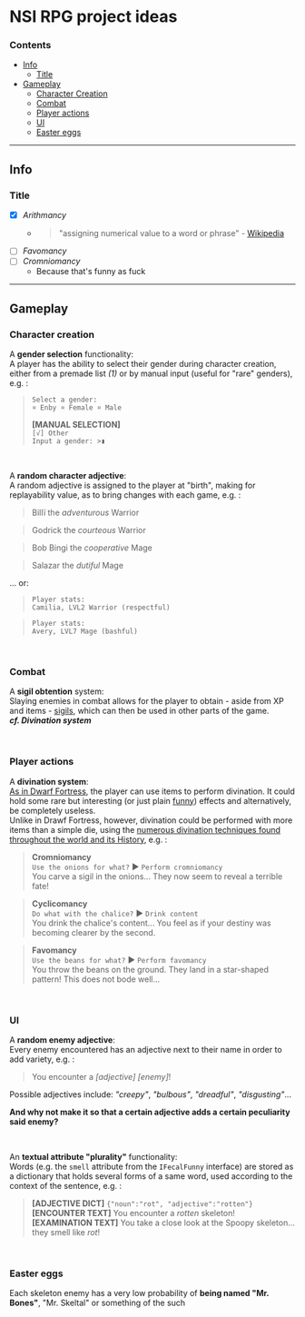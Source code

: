 # NSI RPG project ideas

### Contents
- [Info](#info)
    - [Title](#title)
- [Gameplay](#gameplay)
    - [Character Creation](#character-creation)
    - [Combat](#combat)
    - [Player actions](#player-actions)
    - [UI](#ui)
    - [Easter eggs](#easter-eggs)

---

## Info

### Title

- [x] *Arithmancy*
    - > "assigning numerical value to a word or phrase" - [Wikipedia](https://en.wikipedia.org/wiki/Methods_of_divination#A)
- [ ] *Favomancy*
- [ ] *Cromniomancy*
    - Because that's funny as fuck

---

## Gameplay

### Character creation

A __gender selection__ functionality:<br>
A player has the ability to select their gender during character creation, either from a premade list *(1)* or by manual input (useful for "rare" genders), e.g. :<br>
> `Select a gender:`<br>
> `¤ Enby ¤ Female ¤ Male`<br>
> 
> __[MANUAL SELECTION]__<br>
> `[√] Other`<br>
> `Input a gender: >▮`

&nbsp;

A __random character adjective__:<br>
A random adjective is assigned to the player at "birth", making for replayability value, as to bring changes with each game, e.g. :<br>
> Billï the *adventurous* Warrior

> Godrick the *courteous* Warrior

> Bob Bingi the *cooperative* Mage

> Salazar the *dutiful* Mage

... or:

> `Player stats:`<br>
> `Camilia, LVL2 Warrior (respectful)`

> `Player stats:`<br>
> `Avery, LVL7 Mage (bashful)`

&nbsp;

### Combat

A __sigil obtention__ system:<br>
Slaying enemies in combat allows for the player to obtain - aside from XP and items - [sigils](https://en.wikipedia.org/wiki/Sigil), which can then be used in other parts of the game.<br>
__*cf. Divination system*__

&nbsp;

### Player actions

A **divination system**:<br>
[As in Dwarf Fortress](https://dwarffortresswiki.org/index.php/DF2014:Die#Adventurer_Mode), the player can use items to perform divination. It could hold some rare but interesting (or just plain [funny](/__prep/docs/assets/NLRMEv2.pdf)) effects and alternatively, be completely useless.<br>
Unlike in Drawf Fortress, however, divination could be performed with more items than a simple die, using the [numerous divination techniques found throughout the world and its History](https://en.wikipedia.org/wiki/Methods_of_divination), e.g. :<br>
> __Cromniomancy__<br>
> `Use the onions for what?` ▶ `Perform cromniomancy`<br>
> You carve a sigil in the onions... They now seem to reveal a terrible fate!

> __Cyclicomancy__<br>
> `Do what with the chalice?` ▶ `Drink content`<br>
> You drink the chalice's content... You feel as if your destiny was becoming clearer by the second.

> __Favomancy__<br>
> `Use the beans for what?` ▶ `Perform favomancy`<br>
> You throw the beans on the ground. They land in a star-shaped pattern! This does not bode well...

&nbsp;

### UI

A __random enemy adjective__:<br>
Every enemy encountered has an adjective next to their name in order to add variety, e.g. :<br>
> You encounter a *[adjective]* *[enemy]*!

Possible adjectives include: *"creepy"*, *"bulbous"*, *"dreadful"*, *"disgusting"*...

__And why not make it so that a certain adjective adds a certain peculiarity said enemy?__

&nbsp;

An __textual attribute "plurality"__ functionality:<br>
Words (e.g. the `smell` attribute from the `IFecalFunny` interface) are stored as a dictionary that holds several forms of a same word, used according to the context of the sentence, e.g. :<br>
> __[ADJECTIVE DICT]__ `{"noun":"rot", "adjective":"rotten"}`<br>
> __[ENCOUNTER TEXT]__ You encounter a *rotten* skeleton!<br>
> __[EXAMINATION TEXT]__ You take a close look at the Spoopy skeleton... they smell like *rot*!

&nbsp;

### Easter eggs

Each skeleton enemy has a very low probability of __being named "Mr. Bones"__, "Mr. Skeltal" or something of the such